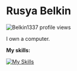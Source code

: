 # Rusya Belkin

<img src="https://komarev.com/ghpvc/?username=Belkin1337" alt="Belkin1337 profile views"/>
  
I own a computer.

**My skills:**

[![My Skills](https://skillicons.dev/icons?i=html,css,js,ts,rust,cs,nodejs,yarn,npm,react,nextjs,actix,supabase,tailwind,sass,vite,vercel,unity,docker,mongodb,mysql,postgres,webstorm,vscode,visualstudio,ae,ps,windows)](https://skillicons.dev)
